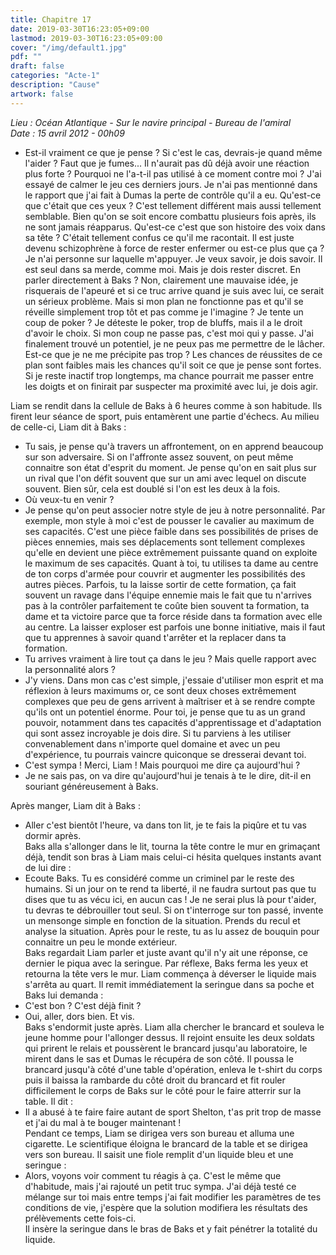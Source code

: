 ```yaml
---
title: Chapitre 17
date: 2019-03-30T16:23:05+09:00
lastmod: 2019-03-30T16:23:05+09:00
cover: "/img/default1.jpg"
pdf: ""
draft: false
categories: "Acte-1"
description: "Cause"
artwork: false
---
```

_Lieu : Océan Atlantique - Sur le navire principal - Bureau de l'amiral   
Date : 15 avril 2012 - 00h09_
     
- Est-il vraiment ce que je pense ? Si c'est le cas, devrais-je quand même l'aider ? Faut que je fumes... Il n'aurait pas dû déjà avoir une réaction plus forte ? Pourquoi ne l'a-t-il pas utilisé à ce moment contre moi ? J'ai essayé de calmer le jeu ces derniers jours. Je n'ai pas mentionné dans le rapport que j'ai fait à Dumas la perte de contrôle qu'il a eu. Qu'est-ce que c'était que ces yeux ? C'est tellement différent mais aussi tellement semblable. Bien qu'on se soit encore combattu plusieurs fois après, ils ne sont jamais réapparus. Qu'est-ce c'est que son histoire des voix dans sa tête ? C'était tellement confus ce qu'il me racontait. Il est juste devenu schizophrène à force de rester enfermer ou est-ce plus que ça ? Je n'ai personne sur laquelle m'appuyer. Je veux savoir, je dois savoir. Il est seul dans sa merde, comme moi. Mais je dois rester discret. En parler directement à Baks ? Non, clairement une mauvaise idée, je risquerais de l'apeuré et si ce truc arrive quand je suis avec lui, ce serait un sérieux problème. Mais si mon plan ne fonctionne pas et qu'il se réveille simplement trop tôt et pas comme je l'imagine ? Je tente un coup de poker ? Je déteste le poker, trop de bluffs, mais il a le droit d'avoir le choix. Si mon coup ne passe pas, c'est moi qui y passe. J'ai finalement trouvé un potentiel, je ne peux pas me permettre de le lâcher. Est-ce que je ne me précipite pas trop ? Les chances de réussites de ce plan sont faibles mais les chances qu'il soit ce que je pense sont fortes. Si je reste inactif trop longtemps, ma chance pourrait me passer entre les doigts et on finirait par suspecter ma proximité avec lui, je dois agir.   
   
Liam se rendit dans la cellule de Baks à 6 heures comme à son habitude. Ils firent leur séance de sport, puis entamèrent une partie d'échecs. Au milieu de celle-ci, Liam dit à Baks :   
- Tu sais, je pense qu'à travers un affrontement, on en apprend beaucoup sur son adversaire. Si on l'affronte assez souvent, on peut même connaitre son état d'esprit du moment. Je pense qu'on en sait plus sur un rival que l'on défit souvent que sur un ami avec lequel on discute souvent. Bien sûr, cela est doublé si l'on est les deux à la fois.    
- Où veux-tu en venir ?   
- Je pense qu'on peut associer notre style de jeu à notre personnalité. Par exemple, mon style à moi c'est de pousser le cavalier au maximum de ses capacités. C'est une pièce faible dans ses possibilités de prises de pièces ennemies, mais ses déplacements sont tellement complexes qu'elle en devient une pièce extrêmement puissante quand on exploite le maximum de ses capacités. Quant à toi, tu utilises ta dame au centre de ton corps d'armée pour couvrir et augmenter les possibilités des autres pièces. Parfois, tu la laisse sortir de cette formation, ça fait souvent un ravage dans l'équipe ennemie mais le fait que tu n'arrives pas à la contrôler parfaitement te coûte bien souvent ta formation, ta dame et ta victoire parce que ta force réside dans ta formation avec elle au centre. La laisser exploser est parfois une bonne initiative, mais il faut que tu apprennes à savoir quand t'arrêter et la replacer dans ta formation.   
- Tu arrives vraiment à lire tout ça dans le jeu ? Mais quelle rapport avec la personnalité alors ?   
- J'y viens. Dans mon cas c'est simple, j'essaie d'utiliser mon esprit et ma réflexion à leurs maximums or, ce sont deux choses extrêmement complexes que peu de gens arrivent à maîtriser et à se rendre compte qu'ils ont un potentiel énorme. Pour toi, je pense que tu as un grand pouvoir, notamment dans tes capacités d'apprentissage et d'adaptation qui sont assez incroyable je dois dire. Si tu parviens à les utiliser convenablement dans n'importe quel domaine et avec un peu d'expérience, tu pourrais vaincre quiconque se dresserai devant toi.   
- C'est sympa ! Merci, Liam ! Mais pourquoi me dire ça aujourd'hui ?   
- Je ne sais pas, on va dire qu'aujourd'hui je tenais à te le dire, dit-il en souriant généreusement à Baks.   
   
Après manger, Liam dit à Baks :   
- Aller c'est bientôt l'heure, va dans ton lit, je te fais la piqûre et tu vas dormir après.   
Baks alla s'allonger dans le lit, tourna la tête contre le mur en grimaçant déjà, tendit son bras à Liam mais celui-ci hésita quelques instants avant de lui dire :   
- Ecoute Baks. Tu es considéré comme un criminel par le reste des humains. Si un jour on te rend ta liberté, il ne faudra surtout pas que tu dises que tu as vécu ici, en aucun cas ! Je ne serai plus là pour t'aider, tu devras te débrouiller tout seul. Si on t'interroge  sur ton passé, invente un mensonge simple en fonction de la situation. Prends du recul et analyse la situation. Après pour le reste, tu as lu assez de bouquin pour connaitre un peu le monde extérieur.   
Baks regardait Liam parler et juste avant qu'il n'y ait une réponse, ce dernier le piqua avec la seringue. Par réflexe, Baks ferma les yeux et retourna la tête vers le mur. Liam commença à déverser le liquide mais s'arrêta au quart. Il remit immédiatement la seringue dans sa poche et Baks lui demanda :    
- C'est bon ? C'est déjà finit ?   
- Oui, aller, dors bien. Et vis.   
Baks s'endormit juste après. Liam alla chercher le brancard et souleva le jeune homme pour l'allonger dessus. Il rejoint ensuite les deux soldats qui prirent le relais et poussèrent le brancard jusqu'au laboratoire, le mirent dans le sas et Dumas le récupéra de son côté. Il poussa le brancard jusqu'à côté d'une table d'opération, enleva le t-shirt du corps puis il baissa la rambarde du côté droit du brancard et fit rouler difficilement le corps de Baks sur le côté pour le faire atterrir sur la table. Il dit :   
- Il a abusé à te faire faire autant de sport Shelton, t'as prit trop de masse et j'ai du mal à te bouger maintenant !   
Pendant ce temps, Liam se dirigea vers son bureau et alluma une cigarette. Le scientifique éloigna le brancard de la table et se dirigea vers son bureau. Il saisit une fiole remplit d'un liquide bleu et une seringue :   
- Alors, voyons voir comment tu réagis à ça. C'est le même que d'habitude, mais j'ai rajouté un petit truc sympa. J'ai déjà testé ce mélange sur toi mais entre temps j'ai fait modifier les paramètres de tes conditions de vie, j'espère que la solution modifiera les résultats des prélèvements cette fois-ci.   
Il insère la seringue dans le bras de Baks et y fait pénétrer la totalité du liquide.

